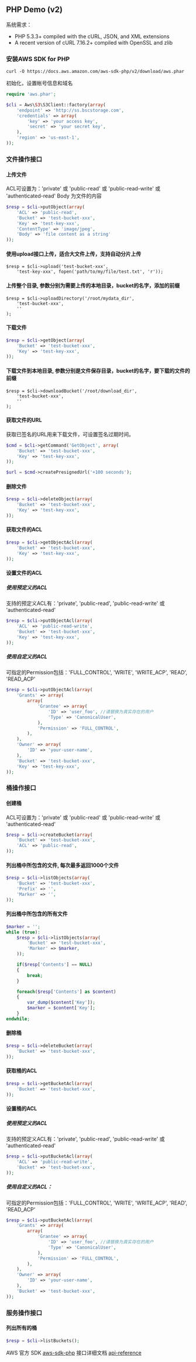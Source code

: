 ## PHP Demo (v2)

系统需求：

- PHP 5.3.3+ compiled with the cURL, JSON, and XML extensions
- A recent version of cURL 7.16.2+ compiled with OpenSSL and zlib

### 安装AWS SDK for PHP

```
curl -O https://docs.aws.amazon.com/aws-sdk-php/v2/download/aws.phar
```

初始化，设置帐号信息和域名

```php
require 'aws.phar';

$cli = Aws\S3\S3Client::factory(array(
    'endpoint' => 'http://ss.bscstorage.com',
    'credentials' => array(
        'key' => 'your access key',
        'secret' => 'your secret key',
    ),
    'region' => 'us-east-1',
));
```


### 文件操作接口

#### 上传文件

ACL可设置为：'private' 或 'public-read' 或 'public-read-write' 或 'authenticated-read'
Body 为文件的内容

```php
$resp = $cli->putObject(array(
    'ACL' => 'public-read',
    'Bucket' => 'test-bucket-xxx',
    'Key' => 'test-key-xxx',
    'ContentType' => 'image/jpeg',
    'Body' => 'file content as a string'
));
```

#### 使用upload接口上传，适合大文件上传，支持自动分片上传

```
$resp = $cli->upload('test-bucket-xxx',
    'test-key-xxx', fopen('path/to/my/file/test.txt', 'r'));
```

#### 上传整个目录, 参数分别为需要上传的本地目录，bucket的名字，添加的前缀

```
$resp = $cli->uploadDirectory('/root/mydata_dir',
    'test-bucket-xxx',
    ''
);
```

#### 下载文件

```php
$resp = $cli->getObject(array(
    'Bucket' => 'test-bucket-xxx',
    'Key' => 'test-key-xxx',
));
```

#### 下载文件到本地目录, 参数分别是文件保存目录，bucket的名字，要下载的文件的前缀

```
$resp = $cli->downloadBucket('/root/download_dir',
    'test-bucket-xxx',
    ''
);
```

#### 获取文件的URL

获取已签名的URL用来下载文件，可设置签名过期时间。

```php
$cmd = $cli->getCommand('GetObject', array(
    'Bucket' => 'test-bucket-xxx',
    'Key' => 'test-key-xxx',
));

$url = $cmd->createPresignedUrl('+100 seconds');
```

#### 删除文件

```php
$resp = $cli->deleteObject(array(
    'Bucket' => 'test-bucket-xxx',
    'Key' => 'test-key-xxx',
));
```

#### 获取文件的ACL

```php
$resp = $cli->getObjectAcl(array(
    'Bucket' => 'test-bucket-xxx',
    'Key' => 'test-key-xxx',
));
```

#### 设置文件的ACL

##### 使用预定义的ACL

支持的预定义ACL有：'private', 'public-read', 'public-read-write' 或 'authenticated-read'

```php
$resp = $cli->putObjectAcl(array(
    'ACL' => 'public-read-write',
    'Bucket' => 'test-bucket-xxx',
    'Key' => 'test-key-xxx',
));
```

##### 使用自定义的ACL

可指定的Permission包括：'FULL_CONTROL', 'WRITE', 'WRITE_ACP', 'READ', 'READ_ACP'

```php
$resp = $cli->putObjectAcl(array(
    'Grants' => array(
        array(
            'Grantee' => array(
                'ID' => 'user_foo', //请替换为真实存在的用户
                'Type' => 'CanonicalUser',
            ),
            'Permission' => 'FULL_CONTROL',
        ),
    ),
    'Owner' => array(
        'ID' => 'your-user-name',
    ),
    'Bucket' => 'test-bucket-xxx',
    'Key' => 'test-key-xxx',
));
```


### 桶操作接口

#### 创建桶

ACL可设置为：'private' 或 'public-read' 或 'public-read-write' 或 'authenticated-read'

```php
$resp = $cli->createBucket(array(
    'Bucket' => 'test-bucket-xxx',
    'ACL' => 'public-read',
));
```

#### 列出桶中所包含的文件, 每次最多返回1000个文件

```php
$resp = $cli->listObjects(array(
    'Bucket' => 'test-bucket-xxx',
    'Prefix' => '',
    'Marker' => '',
));
```

#### 列出桶中所包含的所有文件

```php
$marker = '';
while (true):
    $resp = $cli->listObjects(array(
        'Bucket' => 'test-bucket-xxx',
        'Marker' => $marker,
    ));

    if($resp['Contents'] == NULL)
    {
        break;
    }

    foreach($resp['Contents'] as $content)
    {
        var_dump($content['Key']);
        $marker = $content['Key'];
    }
endwhile;
```

#### 删除桶

```php
$resp = $cli->deleteBucket(array(
    'Bucket' => 'test-bucket-xxx',
));
```

#### 获取桶的ACL

```php
$resp = $cli->getBucketAcl(array(
    'Bucket' => 'test-bucket-xxx',
));
```

#### 设置桶的ACL

##### 使用预定义的ACL

支持的预定义ACL有：'private', 'public-read', 'public-read-write' 或 'authenticated-read'

```php
$resp = $cli->putBucketAcl(array(
    'ACL' => 'public-read-write',
    'Bucket' => 'test-bucket-xxx',
));
```

##### 使用自定义的ACL：

可指定的Permission包括：'FULL_CONTROL', 'WRITE', 'WRITE_ACP', 'READ', 'READ_ACP'

```php
$resp = $cli->putBucketAcl(array(
    'Grants' => array(
        array(
            'Grantee' => array(
                'ID' => 'user_foo', //请替换为真实存在的用户
                'Type' => 'CanonicalUser',
            ),
            'Permission' => 'FULL_CONTROL',
        ),
    ),
    'Owner' => array(
        'ID' => 'your-user-name',
    ),
    'Bucket' => 'test-bucket-xxx',
));
```


### 服务操作接口

#### 列出所有的桶

```php
$resp = $cli->listBuckets();
```

AWS 官方 SDK [aws-sdk-php](https://aws.amazon.com/sdk-for-php/)
接口详细文档 [api-reference](http://docs.aws.amazon.com/aws-sdk-php/v2/api/class-Aws.S3.S3Client.html)
